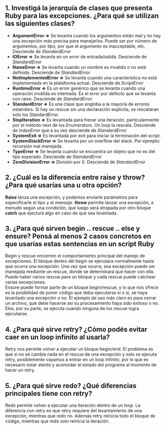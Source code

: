 ## 1. Investigá la jerarquía de clases que presenta Ruby para las excepciones. ¿Para qué se utilizan las siguientes clases? ##
- **ArgumentError =>** Se levanta cuando los argumentos están mal y no hay una excepción más precisa para manejarlos. Puede ser por número de argumentos, por tipo, por que el argumento es inacceptable, etc. Desciende de *StandardError*
- **IOError =>** Se levanta en un error de entrada/salida. Desciende de *StandardError*
- **NameError =>** Se levanta cuando un nombre es invalido o no está definido. Desciende de *StandardError*
- **NotImplementedError =>** Se levanta cuando una característica no está implementada en la plataforma actual. Desciende de *ScriptError*
- **RuntimeError =>** Es un error genérico que se levanta cuando una operación inválida es intentada. Es el error por defecto que se levanta con raise. Desciende de *StandardError*
- **StandardError =>** Es una clase que engloba a la mayoría de errores estandars. Si hay un rescue sin una declaración explicita, se rescataran solo los StandardError.
- **StopIteration =>** Es levantada para frenar una iteración, particularmente por el método next de los Enumerators. Un loop la rescata. Desciende de *IndexError* que a su vez desciende de *StandardError*
- **SystemExit =>** Es levantada por exit para iniciar la terminación del script.
- **SystemStackError =>** Se levanta por un overflow del stack. Por ejemplo: recursión mal manejada.
- **TypeError =>** Se levanta cuando se encuentra un objeto que no es del tipo esperado. Desciende de *StandardError*
- **ZeroDivisionError =>** División por 0. Desciende de *StandardError*

## 2. ¿Cuál es la diferencia entre raise y throw? ¿Para qué usarías una u otra opción? ##
**Raise** lanza una excepción, y podemos enviarle parámetros para especificarle el tipo y el mensaje. **throw** permite lanzar una excepción, a menudo según una condición, que luego será atrapada por otro bloque **catch** que ejecturá algo en caso de que sea levantada.


## 3. ¿Para qué sirven begin .. rescue .. else y ensure? Pensá al menos 2 casos concretos en que usarías estas sentencias en un script Ruby ##
Begin y rescue encierren el comportamiento principal del manejo de excepciones. El bloque dentro del begin se ejecutara normalmente hasta que ocurra una excepción. Una vez que ocurra, esa excepción puede ser manejada mediante un rescue, donde se determinará que hacer con ella. Puede haber varios rescue para un bloque y cada rescue puede catchear varias excepciones.  
Ensure puede formar parte de un bloque begin/rescue, y lo que nos ofrece es la posibilidad de poner código que deba ejecutarse si o si, se haya levantado una excepción o no. El ejemplo de uso más claro es para cerrar un archivo, que debe hacerse así su procesamiento haya sido exitoso o no.  
Else, por su parte, se ejecuta cuando ninguna de los rescue logra ejecutarse.

## 4. ¿Para qué sirve retry? ¿Cómo podés evitar caer en un loop infinito al usarla? ##
Retry nos permite volver a ejecutar un bloque begin/end. El problema es que si no se cambia nada en el rescue de una excepción y solo se ejecuta retry, posiblemente vayamos a entrar en un loop infinito, por lo que es necesario estar atento y acomodar el estado del programa al momento de hacer un retry.

## 5. ¿Para qué sirve redo? ¿Qué diferencias principales tiene con retry? ##
Redo permite volver a ejecutar una iteración dentro de un loop. La diferencia con retry es que retry requiere del levantamiento de una excepción, mientras que redo no. Además retry reinicia todo el bloque de código, mientras que redo solo reinicia la iteración.
